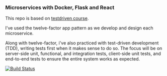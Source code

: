 ### Microservices with Docker, Flask and React

This repo is based on [testdriven course](https://testdriven.io/courses/microservices-with-docker-flask-and-react/).

I've used the twelve-factor app pattern as we develop and design each microservice.

Along with twelve-factor, i've also practiced with test-driven development (TDD), writing tests first when it makes sense to do so. 
The focus will be on server-side unit, functional, and integration tests, 
client-side unit tests, and end-to-end tests to ensure the entire system works as expected.



[![Build Status](https://travis-ci.com/zxy-zxy/testdriven-app.svg?branch=master)](https://travis-ci.com/zxy-zxy/testdriven-app)

